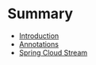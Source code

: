 # Summary

* [Introduction](README.md)
* [Annotations](annotations.md)
* [Spring Cloud Stream](spring-cloud-stream.md)

